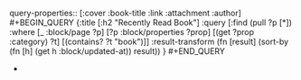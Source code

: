 query-properties:: [:cover :book-title :link :attachment :author]
#+BEGIN_QUERY
{:title [:h2 "Recently Read Book"]
 :query [:find (pull ?p [*])
         :where
         [_ :block/page ?p]
         [?p :block/properties ?prop]
         [(get ?prop :category) ?t]
         [(contains? ?t "book")]]
 :result-transform (fn [result] (sort-by (fn [h] (get h :block/updated-at)) result))
}
#+END_QUERY

-